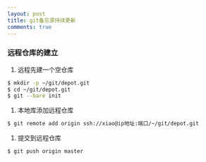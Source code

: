 ```yaml
---
layout: post
title: git备忘录持续更新
comments: true
---
```



### 远程仓库的建立

1. 远程先建一个空仓库

```bash
$ mkdir -p ~/git/depot.git
$ cd ~/git/depot.git
$ git --bare init
```

1. 本地库添加远程仓库

```bash
$ git remote add origin ssh://xiao@ip地址:端口/~/git/depot.git
```

1. 提交到远程仓库

```bash
$ git push origin master
```
